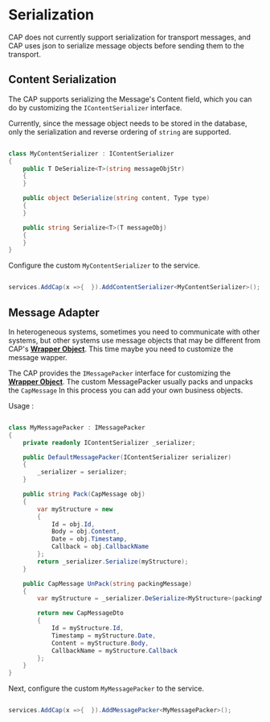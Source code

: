 # Serialization

CAP does not currently support serialization for transport messages, and CAP uses json to serialize message objects before sending them to the transport.

## Content Serialization

The CAP supports serializing the Message's Content field, which you can do by customizing the `IContentSerializer` interface.

Currently, since the message object needs to be stored in the database, only the serialization and reverse ordering of `string` are supported.

```csharp

class MyContentSerializer : IContentSerializer 
{
    public T DeSerialize<T>(string messageObjStr)
    {
    }

    public object DeSerialize(string content, Type type)
    {
    }

    public string Serialize<T>(T messageObj)
    {
    }
}
```

Configure the custom `MyContentSerializer` to the service.

```csharp

services.AddCap(x =>{  }).AddContentSerializer<MyContentSerializer>();

```

## Message Adapter

In heterogeneous systems, sometimes you need to communicate with other systems, but other systems use message objects that may be different from CAP's [**Wrapper Object**](../persistent/general.md#_7). This time maybe you need to customize the message wapper.

The CAP provides the `IMessagePacker` interface for customizing the [**Wrapper Object**](../persistent/general.md#_7). The custom MessagePacker usually packs and unpacks the `CapMessage` In this process you can add your own business objects.

Usage :

```csharp

class MyMessagePacker : IMessagePacker
{
    private readonly IContentSerializer _serializer;

    public DefaultMessagePacker(IContentSerializer serializer)
    {
        _serializer = serializer;
    }

    public string Pack(CapMessage obj)
    {
        var myStructure = new
        {
            Id = obj.Id,
            Body = obj.Content,
            Date = obj.Timestamp,
            Callback = obj.CallbackName
        };
        return _serializer.Serialize(myStructure);
    }

    public CapMessage UnPack(string packingMessage)
    {
        var myStructure = _serializer.DeSerialize<MyStructure>(packingMessage);

        return new CapMessageDto
        {
            Id = myStructure.Id,
            Timestamp = myStructure.Date,
            Content = myStructure.Body,
            CallbackName = myStructure.Callback
        };
    }
}
```

Next, configure the custom `MyMessagePacker` to the service.

```csharp

services.AddCap(x =>{  }).AddMessagePacker<MyMessagePacker>();

```